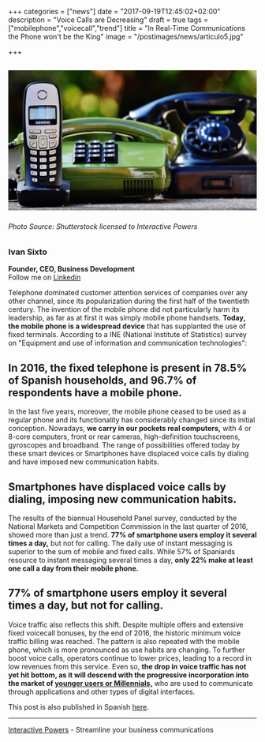 +++
categories = ["news"]
date = "2017-09-19T12:45:02+02:00"
description = "Voice Calls are Decreasing"
draft = true
tags = ["mobilephone","voicecall","trend"]
title = "In Real-Time Communications the Phone won't be the King"
image = "/postimages/news/articulo5.jpg"

+++

![article4](/postimages/news/articulo5.jpg)
------------
###### Photo Source: Shutterstock licensed to Interactive Powers

###	Ivan Sixto  
**Founder, CEO, Business Development**  
Follow me on [Linkedin](https://www.linkedin.com/in/isixto/)


Telephone dominated customer attention services of companies over any other channel, since its popularization during the first half of the twentieth century. The invention of the mobile phone did not particularly harm its  leadership, as far as at first it was simply mobile phone handsets. **Today, the mobile phone is a widespread device** that has supplanted the use of fixed terminals. According to a INE (National Institute of Statistics) survey on "Equipment and use of information and communication technologies":

## In 2016, the fixed telephone is present in 78.5% of Spanish households, and 96.7% of respondents have a mobile phone.

In the last five years, moreover, the mobile phone ceased to be used as a regular phone and its functionality has considerably changed since its initial conception. Nowadays, **we carry in our pockets real computers,** with 4 or 8-core computers, front or rear cameras, high-definition touchscreens, gyroscopes and broadband. The range of possibilities offered today by these smart devices or Smartphones have displaced voice calls by dialing and have imposed new communication habits.

## Smartphones have displaced voice calls by dialing, imposing new communication habits.

The results of the biannual Household Panel survey, conducted by the National Markets and Competition Commission in the last quarter of 2016, showed more than just a trend. **77% of smartphone users employ it several times a day,** but not for calling. The daily use of instant messaging is superior to the sum of mobile and fixed calls. While 57% of Spaniards resource to instant messaging several times a day, **only 22% make at least one call a day from their mobile phone.**

## 77% of smartphone users employ it several times a day, but not for calling.

Voice traffic also reflects this shift. Despite multiple offers and extensive fixed voicecall bonuses, by the end of 2016, the historic minimum voice traffic billing was reached. The pattern is also repeated with the mobile phone, which is more pronounced as use habits are changing. To further boost voice calls, operators continue to lower prices, leading to a record in low revenues from this service. Even so, **the drop in voice traffic has not yet hit bottom, as it will descend with the progressive incorporation into the market of [younger users or Millennials,](http://localhost:1313/post/trends/millennials-phone/)** who are used to communicate through applications and other types of digital interfaces.


This post is also published in Spanish [here](https://www.linkedin.com/pulse/transformaci%C3%B3n-digital-una-ventana-de-oportunidades-para-iv%C3%A1n-sixto?trk=mp-reader-card).

---
[Interactive Powers](http://www.ivrpowers.com/) - Streamline your business communications



